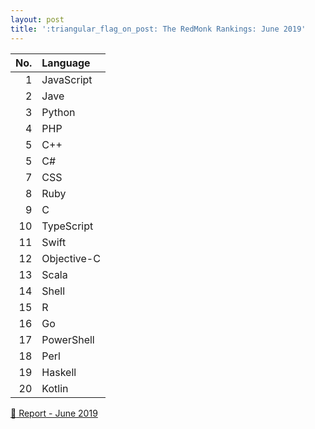 ```yaml
---
layout: post
title: ':triangular_flag_on_post: The RedMonk Rankings: June 2019'
---
```



| No.  | Language    |
| ---: | :---------- |
| 1    | JavaScript  |
| 2    | Jave        |
| 3    | Python      |
| 4    | PHP         |
| 5    | C++         |
| 5    | C#          |
| 7    | CSS         |
| 8    | Ruby        |
| 9    | C           |
| 10   | TypeScript  |
| 11   | Swift       |
| 12   | Objective-C |
| 13   | Scala       |
| 14   | Shell       |
| 15   | R           |
| 16   | Go          |
| 17   | PowerShell  |
| 18   | Perl        |
| 19   | Haskell     |
| 20   | Kotlin      |


[:link: Report - June 2019 ](https://redmonk.com/sogrady/2019/07/18/language-rankings-6-19)